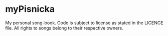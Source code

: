 # myPisnicka

My personal song-book. Code is subject to license as stated in the LICENCE file. All rights to songs belong to their respective owners.
